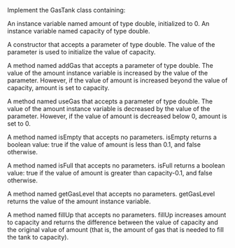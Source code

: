 Implement the GasTank class containing:

An instance variable named amount of type double, initialized to 0.
An instance variable named capacity of type double.

A constructor that accepts a parameter of type double. The value of the parameter is used to initialize the value of capacity.

A method named addGas that accepts a parameter of type double. The value of the amount instance variable is increased by the value of the parameter. However, if the value of amount is increased beyond the value of capacity, amount is set to capacity.

A method named useGas that accepts a parameter of type double. The value of the amount instance variable is decreased by the value of the parameter. However, if the value of amount is decreased below 0, amount is set to 0.

A method named isEmpty that accepts no parameters. isEmpty returns a boolean value: true if the value of amount is less than 0.1, and false otherwise.

A method named isFull that accepts no parameters. isFull returns a boolean value: true if the value of amount is greater than capacity-0.1, and false otherwise.

A method named getGasLevel that accepts no parameters. getGasLevel returns the value of the amount instance variable.

A method named fillUp that accepts no parameters. fillUp increases amount to capacity and returns the difference between the value of capacity and the original value of amount (that is, the amount of gas that is needed to fill the tank to capacity).